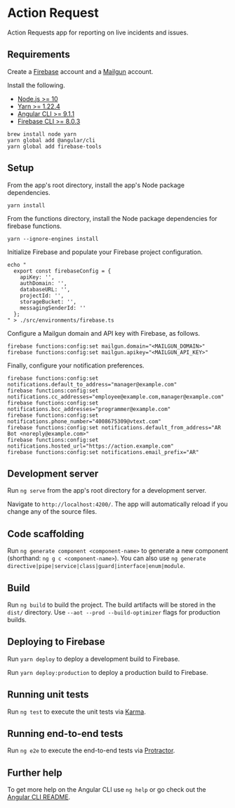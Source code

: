 # Action Request

Action Requests app for reporting on live incidents and issues.

## Requirements

Create a [Firebase](http://firebase.google.com) account and a [Mailgun](https://www.mailgun.com) account.

Install the following.

- [Node.js >= 10](https://nodejs.org)
- [Yarn >= 1.22.4](https://yarnpkg.com)
- [Angular CLI >= 9.1.1](https://cli.angular.io)
- [Firebase CLI >= 8.0.3](https://firebase.google.com/docs/cli)

```shell
brew install node yarn
yarn global add @angular/cli
yarn global add firebase-tools
```

## Setup

From the app's root directory, install the app's Node package dependencies.

```shell
yarn install
```

From the functions directory, install the Node package dependencies for firebase functions.

```
yarn --ignore-engines install
```

Initialize Firebase and populate your Firebase project configuration.

```shell
echo "
  export const firebaseConfig = {
    apiKey: '',
    authDomain: '',
    databaseURL: '',
    projectId: '',
    storageBucket: '',
    messagingSenderId: ''
  };
" > ./src/environments/firebase.ts
```

Configure a Mailgun domain and API key with Firebase, as follows.

```shell
firebase functions:config:set mailgun.domain="<MAILGUN_DOMAIN>"
firebase functions:config:set mailgun.apikey="<MAILGUN_API_KEY>"
```

Finally, configure your notification preferences.

```shell
firebase functions:config:set notifications.default_to_address="manager@example.com"
firebase functions:config:set notifications.cc_addresses="employee@example.com,manager@example.com"
firebase functions:config:set notifications.bcc_addresses="programmer@example.com"
firebase functions:config:set notifications.phone_number="4008675309@vtext.com"
firebase functions:config:set notifications.default_from_address="AR Bot <noreply@example.com>"
firebase functions:config:set notifications.hosted_url="https://action.example.com"
firebase functions:config:set notifications.email_prefix="AR"
```

## Development server

Run `ng serve` from the app's root directory for a development server.

Navigate to `http://localhost:4200/`. The app will automatically reload if you
change any of the source files.

## Code scaffolding

Run `ng generate component <component-name>` to
generate a new component (shorthand: `ng g c <component-name>`). You can also use `ng generate directive|pipe|service|class|guard|interface|enum|module`.

## Build

Run `ng build` to build the project. The build artifacts will be stored in the `dist/` directory. Use `--aot --prod --build-optimizer` flags for production builds.

## Deploying to Firebase

Run `yarn deploy` to deploy a development build to Firebase.

Run `yarn deploy:production` to deploy a production build to Firebase.

## Running unit tests

Run `ng test` to execute the unit tests via [Karma](https://karma-runner.github.io).

## Running end-to-end tests

Run `ng e2e` to execute the end-to-end tests via [Protractor](http://www.protractortest.org/).

## Further help

To get more help on the Angular CLI use `ng help` or go check out the [Angular CLI README](https://github.com/angular/angular-cli/blob/master/README.md).
